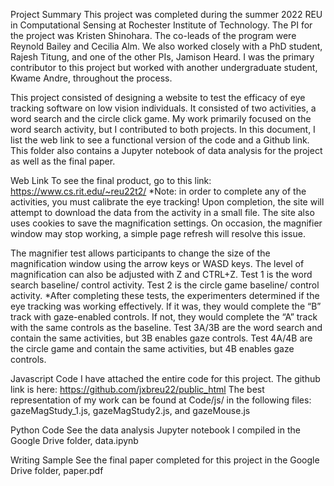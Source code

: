 Project Summary
This project was completed during the summer 2022 REU in Computational Sensing at Rochester Institute of Technology. The PI for the project was Kristen Shinohara. The co-leads of the program were Reynold Bailey and Cecilia Alm. We also worked closely with a PhD student, Rajesh Titung, and one of the other PIs, Jamison Heard. I was the primary contributor to this project but worked with another undergraduate student, Kwame Andre, throughout the process.

This project consisted of designing a website to test the efficacy of eye tracking software on low vision individuals. It consisted of two activities, a word search and the circle click game. My work primarily focused on the word search activity, but I contributed to both projects. In this document, I list the web link to see a functional version of the code and a Github link. This folder also contains a Jupyter notebook of data analysis for the project as well as the final paper.

Web Link
To see the final product, go to this link: https://www.cs.rit.edu/~reu22t2/ 
*Note: in order to complete any of the activities, you must calibrate the eye tracking! Upon completion, the site will attempt to download the data from the activity in a small file. The site also uses cookies to save the magnification settings. On occasion, the magnifier window may stop working, a simple page refresh will resolve this issue.

The magnifier test allows participants to change the size of the magnification window using the arrow keys or WASD keys. The level of magnification can also be adjusted with Z and CTRL+Z.
Test 1 is the word search baseline/ control activity.
Test 2 is the circle game baseline/ control activity.
*After completing these tests, the experimenters determined if the eye tracking was working effectively. If it was, they would complete the “B” track with gaze-enabled controls. If not, they would complete the “A” track with the same controls as the baseline.
Test 3A/3B are the word search and contain the same activities, but 3B enables gaze controls.
Test 4A/4B are the circle game and contain the same activities, but 4B enables gaze controls.

Javascript Code
I have attached the entire code for this project. The github link is here: https://github.com/jxbreu22/public_html The best representation of my work can be found at Code/js/ in the following files: gazeMagStudy_1.js, gazeMagStudy2.js, and gazeMouse.js

Python Code
See the data analysis Jupyter notebook I compiled in the Google Drive folder, data.ipynb

Writing Sample
See the final paper completed for this project in the Google Drive folder, paper.pdf
